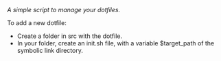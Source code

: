 *A simple script to manage your dotfiles.*

To add a new dotfile:

* Create a folder in src with the dotfile. 
* In your folder, create an init.sh file, with a variable $target\_path of the symbolic link directory.
